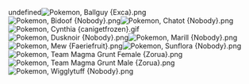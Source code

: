undefined![Pokemon, Ballguy {Exca}.png](https://raw.githubusercontent.com/Klokinator/FE-Repo/main/Portrait%20Repository/Non-FE%20Properties/Pokemon%20Series/Pokemon,%20Ballguy%20(Exca).png "Pokemon, Ballguy {Exca}.png")![Pokemon, Bidoof {Nobody}.png](https://raw.githubusercontent.com/Klokinator/FE-Repo/main/Portrait%20Repository/Non-FE%20Properties/Pokemon%20Series/Pokemon,%20Bidoof%20(Nobody).png "Pokemon, Bidoof {Nobody}.png")![Pokemon, Chatot {Nobody}.png](https://raw.githubusercontent.com/Klokinator/FE-Repo/main/Portrait%20Repository/Non-FE%20Properties/Pokemon%20Series/Pokemon,%20Chatot%20(Nobody).png "Pokemon, Chatot {Nobody}.png")![Pokemon, Cynthia {canigetfrozen}.gif](https://raw.githubusercontent.com/Klokinator/FE-Repo/main/Portrait%20Repository/Non-FE%20Properties/Pokemon%20Series/Pokemon,%20Cynthia%20(canigetfrozen).gif "Pokemon, Cynthia {canigetfrozen}.gif")![Pokemon, Dusknoir {Nobody}.png](https://raw.githubusercontent.com/Klokinator/FE-Repo/main/Portrait%20Repository/Non-FE%20Properties/Pokemon%20Series/Pokemon,%20Dusknoir%20(Nobody).png "Pokemon, Dusknoir {Nobody}.png")![Pokemon, Marill {Nobody}.png](https://raw.githubusercontent.com/Klokinator/FE-Repo/main/Portrait%20Repository/Non-FE%20Properties/Pokemon%20Series/Pokemon,%20Marill%20(Nobody).png "Pokemon, Marill {Nobody}.png")![Pokemon, Mew {Faeriefruit}.png](https://raw.githubusercontent.com/Klokinator/FE-Repo/main/Portrait%20Repository/Non-FE%20Properties/Pokemon%20Series/Pokemon,%20Mew%20(Faeriefruit).png "Pokemon, Mew {Faeriefruit}.png")![Pokemon, Sunflora {Nobody}.png](https://raw.githubusercontent.com/Klokinator/FE-Repo/main/Portrait%20Repository/Non-FE%20Properties/Pokemon%20Series/Pokemon,%20Sunflora%20(Nobody).png "Pokemon, Sunflora {Nobody}.png")![Pokemon, Team Magma Grunt Female {Zorua}.png](https://raw.githubusercontent.com/Klokinator/FE-Repo/main/Portrait%20Repository/Non-FE%20Properties/Pokemon%20Series/Pokemon,%20Team%20Magma%20Grunt%20Female%20(Zorua).png "Pokemon, Team Magma Grunt Female {Zorua}.png")![Pokemon, Team Magma Grunt Male {Zorua}.png](https://raw.githubusercontent.com/Klokinator/FE-Repo/main/Portrait%20Repository/Non-FE%20Properties/Pokemon%20Series/Pokemon,%20Team%20Magma%20Grunt%20Male%20(Zorua).png "Pokemon, Team Magma Grunt Male {Zorua}.png")![Pokemon, Wigglytuff {Nobody}.png](https://raw.githubusercontent.com/Klokinator/FE-Repo/main/Portrait%20Repository/Non-FE%20Properties/Pokemon%20Series/Pokemon,%20Wigglytuff%20(Nobody).png "Pokemon, Wigglytuff {Nobody}.png")